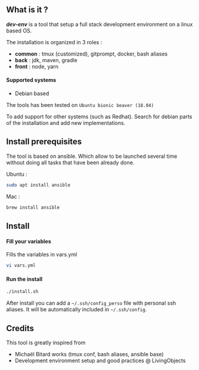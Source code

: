 ## What is it ?

**_dev-env_** is a tool that setup a full stack development environment on a linux based OS.

The installation is organized in 3 roles :
- **common** : tmux (customized), gitprompt, docker, bash aliases
- **back** : jdk, maven, gradle
- **front** : node, yarn

#### Supported systems

- Debian based

The tools has been tested on `Ubuntu bionic beaver (18.04)`

To add support for other systems (such as Redhat). Search for debian parts of the installation and add new implementations.

## Install prerequisites

The tool is based on ansible. Which allow to be launched several time without doing all tasks that have been already done.

Ubuntu :

```bash
sudo apt install ansible
```

Mac :

```bash
brew install ansible
```

## Install

#### Fill your variables

Fills the variables in vars.yml

```bash
vi vars.yml
```

#### Run the install

```bash
./install.sh
```

After install you can add a `~/.ssh/config_perso` file with personal ssh aliases. It will be automatically included in `~/.ssh/config`.

## Credits

This tool is greatly inspired from
- Michaël Bitard works (tmux conf, bash aliases, ansible base)
- Development environment setup and good practices @ LivingObjects